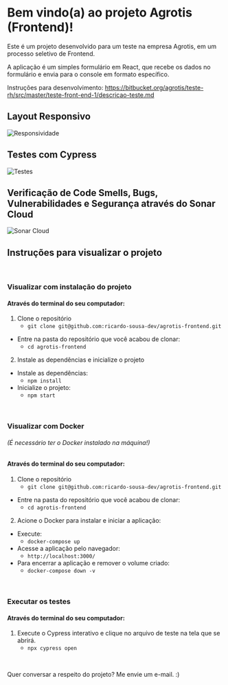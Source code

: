 # Bem vindo(a) ao projeto Agrotis (Frontend)!


Este é um projeto desenvolvido para um teste na empresa Agrotis, em um processo seletivo de Frontend.

A aplicação é um simples formulário em React, que recebe os dados no formulário e envia para o console em formato específico.

Instruções para desenvolvimento:
https://bitbucket.org/agrotis/teste-rh/src/master/teste-front-end-1/descricao-teste.md

## Layout Responsivo
![Responsividade](src/images/Captura%20de%20Tela%202022-05-20%20%C3%A0s%2015.01.25.png)
&nbsp;&nbsp;

## Testes com Cypress
![Testes](src/images/Captura%20de%20Tela%202022-05-20%20%C3%A0s%2015.05.59.png)
&nbsp;&nbsp;

## Verificação de Code Smells, Bugs, Vulnerabilidades e Segurança através do Sonar Cloud
![Sonar Cloud](src/images/Captura%20de%20Tela%202022-05-20%20%C3%A0s%2022.06.23.png)
&nbsp;&nbsp;

## Instruções para visualizar o projeto

&nbsp;&nbsp;

### Visualizar com instalação do projeto
#### Através do terminal do seu computador:
1. Clone o repositório
    * `git clone git@github.com:ricardo-sousa-dev/agrotis-frontend.git`
  * Entre na pasta do repositório que você acabou de clonar:
    * `cd agrotis-frontend`

2. Instale as dependências e inicialize o projeto
  * Instale as dependências:
    * `npm install`
  * Inicialize o projeto:
    * `npm start`

&nbsp;&nbsp;

### Visualizar com Docker
###### (É necessário ter o Docker instalado na máquina!)
#### Através do terminal do seu computador:
1. Clone o repositório
    * `git clone git@github.com:ricardo-sousa-dev/agrotis-frontend.git`
  * Entre na pasta do repositório que você acabou de clonar:
    * `cd agrotis-frontend`

2. Acione o Docker para instalar e iniciar a aplicação:
  * Execute:
    * `docker-compose up`
  * Acesse a aplicação pelo navegador:
    * `http://localhost:3000/`
  * Para encerrar a aplicação e remover o volume criado:
    * `docker-compose down -v`

&nbsp;&nbsp;

### Executar os testes
#### Através do terminal do seu computador:
1. Execute o Cypress interativo e clique no arquivo de teste na tela que se abrirá.
    * `npx cypress open`
  
&nbsp;&nbsp;

Quer conversar a respeito do projeto? Me envie um e-mail.  :)
